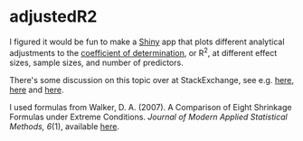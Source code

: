 # adjustedR2

I figured it would be fun to make a [Shiny](https://shiny.rstudio.com/) app that plots different analytical adjustments to the [coefficient of determination](https://en.wikipedia.org/wiki/Coefficient_of_determination), or R<sup>2</sup>, at different effect sizes, sample sizes, and number of predictors.

There's some discussion on this topic over at StackExchange, see e.g. [here](https://stats.stackexchange.com/questions/25214/how-to-choose-between-the-different-adjusted-r2-formulas), [here](https://stats.stackexchange.com/questions/55929/what-is-an-unbiased-estimate-of-population-r-square) and [here](https://stats.stackexchange.com/questions/63389/does-adjusted-r-square-seek-to-estimate-fixed-score-or-random-score-population-r).

I used formulas from Walker, D. A. (2007). A Comparison of Eight Shrinkage Formulas under Extreme Conditions. *Journal of Modern Applied Statistical Methods, 6*(1), available [here](http://digitalcommons.wayne.edu/cgi/viewcontent.cgi?article=1133&context=jmasm).

